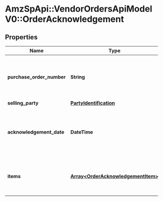 # AmzSpApi::VendorOrdersApiModelV0::OrderAcknowledgement

## Properties
Name | Type | Description | Notes
------------ | ------------- | ------------- | -------------
**purchase_order_number** | **String** | The purchase order number. Formatting Notes: 8-character alpha-numeric code. | 
**selling_party** | [**PartyIdentification**](PartyIdentification.md) |  | 
**acknowledgement_date** | **DateTime** | The date and time when the purchase order is acknowledged, in ISO-8601 date/time format. | 
**items** | [**Array&lt;OrderAcknowledgementItem&gt;**](OrderAcknowledgementItem.md) | A list of the items being acknowledged with associated details. | 

